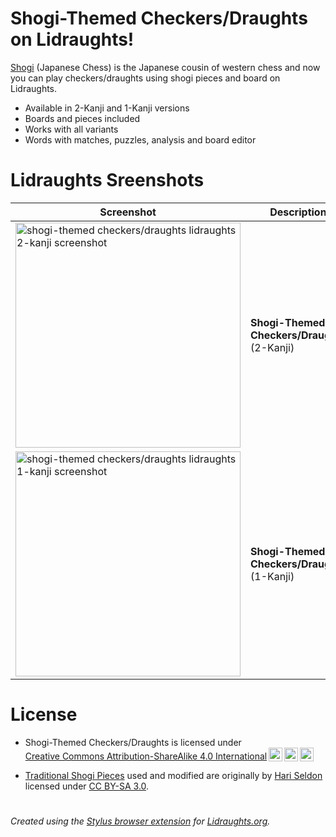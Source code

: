 # Shogi-Themed Checkers/Draughts on Lidraughts!

[Shogi](https://en.wikipedia.org/wiki/Shogi) (Japanese Chess) is the Japanese cousin of western chess and now you can play checkers/draughts using shogi pieces and board on Lidraughts.

- Available in 2-Kanji and 1-Kanji versions
- Boards and pieces included
- Works with all variants
- Words with matches, puzzles, analysis and board editor

# Lidraughts Sreenshots

| Screenshot | Description |
|---|---|
| <img src="https://raw.githubusercontent.com/LuffyKudo/Lidraughts-Themes/main/Shogi-Themed%20Checkers%E2%88%95Draughts/Lidraughts%202-Kanji%20Screenshot.png" alt="shogi-themed checkers/draughts lidraughts 2-kanji screenshot" width="360"/> | **Shogi-Themed Checkers/Draughts** <br> (2-Kanji) |
| <img src="https://raw.githubusercontent.com/LuffyKudo/Lidraughts-Themes/main/Shogi-Themed%20Checkers%E2%88%95Draughts/Lidraughts%201-Kanji%20Screenshot.png" alt="shogi-themed checkers/draughts lidraughts 1-kanji screenshot" width="360"/> | **Shogi-Themed Checkers/Draughts** <br> (1-Kanji) |

# License
- <p xmlns:cc="http://creativecommons.org/ns#" >Shogi-Themed Checkers/Draughts is licensed under <a href="https://creativecommons.org/licenses/by-sa/4.0/?ref=chooser-v1" target="_blank" rel="license noopener noreferrer" style="display:inline-block;">Creative Commons Attribution-ShareAlike 4.0 International<img style="height:22px!important;margin-left:3px;vertical-align:text-bottom;" src="https://mirrors.creativecommons.org/presskit/icons/cc.svg?ref=chooser-v1" alt=""><img style="height:22px!important;margin-left:3px;vertical-align:text-bottom;" src="https://mirrors.creativecommons.org/presskit/icons/by.svg?ref=chooser-v1" alt=""><img style="height:22px!important;margin-left:3px;vertical-align:text-bottom;" src="https://mirrors.creativecommons.org/presskit/icons/sa.svg?ref=chooser-v1" alt=""></a></p>

- [Traditional Shogi Pieces](https://commons.wikimedia.org/wiki/Category:SVG_traditional_shogi_pieces) used and modified are originally by [Hari Seldon](https://commons.wikimedia.org/wiki/User:Hari_Seldon) licensed under [CC BY-SA 3.0](https://creativecommons.org/licenses/by-sa/3.0/deed.en).

# 
*Created using the [Stylus browser extension](https://add0n.com/stylus.html) for [Lidraughts.org](https://lidraughts.org).*
